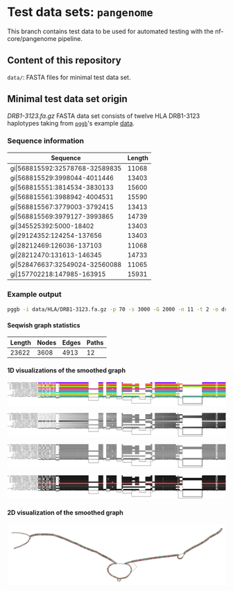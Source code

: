 # Test data sets: `pangenome`

This branch contains test data to be used for automated testing with the nf-core/pangenome pipeline.

## Content of this repository

`data/`: FASTA files for minimal test data set.

## Minimal test data set origin

_DRB1-3123.fa.gz_ FASTA data set consists of twelve HLA DRB1-3123 haplotypes taking from [`pggb`](https://github.com/pangenome/pggb)'s example [data](https://github.com/pangenome/pggb/blob/master/data/HLA/DRB1-3123.fa.gz).

### Sequence information

| Sequence   | Length    |
|-------------|------------|
| gi\|568815592:32578768-32589835 | 11068 |
| gi\|568815529:3998044-4011446 | 13403 |
| gi\|568815551:3814534-3830133 | 15600 |
| gi\|568815561:3988942-4004531 | 15590 |
| gi\|568815567:3779003-3792415 | 13413 |
| gi\|568815569:3979127-3993865 | 14739 |
| gi\|345525392:5000-18402 | 13403 |
| gi\|29124352:124254-137656 | 13403 |
| gi\|28212469:126036-137103 | 11068 |
| gi\|28212470:131613-146345 | 14733 |
| gi\|528476637:32549024-32560088 | 11065 |
gi\|157702218:147985-163915 | 15931 |

### Example output

```sh
pggb -i data/HLA/DRB1-3123.fa.gz -p 70 -s 3000 -G 2000 -n 11 -t 2 -o drb1-3123
```

#### Seqwish graph statistics
| Length | Nodes | Edges | Paths |
| ----- | ----- | ----- | -----|
| 23622 | 3608 | 4913 | 12 |

#### 1D visualizations of the smoothed graph

![test](./example_output/DRB1-3123/DRB1-3123.fa.gz.smoothxg.gfa.norm.og.viz_multiqc.png)

![test](./example_output/DRB1-3123/DRB1-3123.fa.gz.smoothxg.gfa.norm.og.viz_pos_multiqc.png)

![test](./example_output/DRB1-3123/DRB1-3123.fa.gz.smoothxg.gfa.norm.og.viz_depth_multiqc.png)

![test](./example_output/DRB1-3123/DRB1-3123.fa.gz.smoothxg.gfa.norm.og.viz_inv_multiqc.png)

#### 2D visualization of the smoothed graph

![test](./example_output/DRB1-3123/DRB1-3123.fa.gz.smoothxg.gfa.norm.og.draw_multiqc.png)
